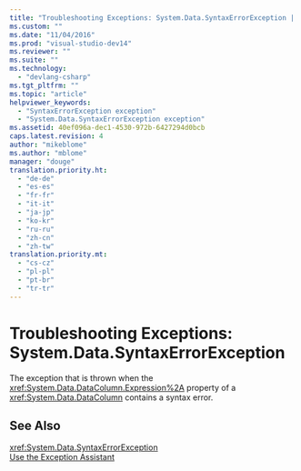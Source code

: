 ```yaml
---
title: "Troubleshooting Exceptions: System.Data.SyntaxErrorException | Microsoft Docs"
ms.custom: ""
ms.date: "11/04/2016"
ms.prod: "visual-studio-dev14"
ms.reviewer: ""
ms.suite: ""
ms.technology: 
  - "devlang-csharp"
ms.tgt_pltfrm: ""
ms.topic: "article"
helpviewer_keywords: 
  - "SyntaxErrorException exception"
  - "System.Data.SyntaxErrorException exception"
ms.assetid: 40ef096a-dec1-4530-972b-6427294d0bcb
caps.latest.revision: 4
author: "mikeblome"
ms.author: "mblome"
manager: "douge"
translation.priority.ht: 
  - "de-de"
  - "es-es"
  - "fr-fr"
  - "it-it"
  - "ja-jp"
  - "ko-kr"
  - "ru-ru"
  - "zh-cn"
  - "zh-tw"
translation.priority.mt: 
  - "cs-cz"
  - "pl-pl"
  - "pt-br"
  - "tr-tr"
---
```

# Troubleshooting Exceptions: System.Data.SyntaxErrorException
The exception that is thrown when the <xref:System.Data.DataColumn.Expression%2A> property of a <xref:System.Data.DataColumn> contains a syntax error.  
  
## See Also  
 <xref:System.Data.SyntaxErrorException>   
 [Use the Exception Assistant](../Topic/How%20to:%20Use%20the%20Exception%20Assistant.md)